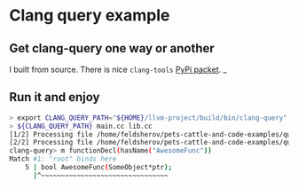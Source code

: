 # Clang query example

## Get clang-query one way or another

I built from source. There is nice `clang-tools` [PyPi packet](https://pypi.org/project/clang-tools/).
_
## Run it and enjoy

```bash
> export CLANG_QUERY_PATH="${HOME}/llvm-project/build/bin/clang-query"
> ${CLANG_QUERY_PATH} main.cc lib.cc
[1/2] Processing file /home/feldsherov/pets-cattle-and-code-examples/query-example/main.cc.
[2/2] Processing file /home/feldsherov/pets-cattle-and-code-examples/query-example/lib.cc.
clang-query> m functionDecl(hasName("AwesomeFunc"))
Match #1: "root" binds here
    5 | bool AwesomeFunc(SomeObject*ptr);
      |^~~~~~~~~~~~~~~~~~~~~~~~~~~~~~~~~
```
